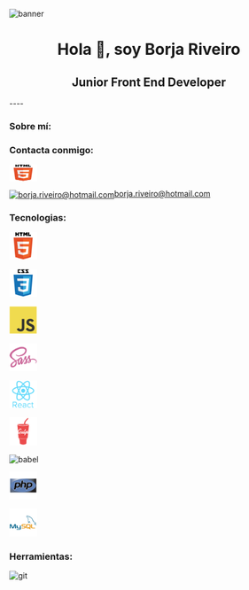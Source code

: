 <img
    src="imgahges/banner-github-profile.png"
    alt="banner"
  />
<h1 align="center">Hola 👋, soy Borja Riveiro</h1>
<h2 align="center">Junior Front End Developer</h2>
----
<h3 align="left">Sobre mí:</h3>

<h3 align="left">Contacta conmigo:</h3>

<p align="left">
  <a href="https://linkedin.com/in/borjariveiro" target="_blank"
    ><img
      align="center"
      src="images/html.svg"
      alt="borjariveiro"
      height="30"
      width="50"
  /></a>

  <a href="mailto:borja.riveiro@hotmail.com" target="_blank"
    ><img
      align="center"
      src="https://drive.google.com/file/d/17PA8z2ntEMFz9vxnfpe6TsD7LU5lCoPC/view?usp=sharing"
      alt="borja.riveiro@hotmail.com"
      height="30"
      width="50"
  />borja.riveiro@hotmail.com</a>
</p>

<h3 align="left">Tecnologias:</h3>
<p align="left">
  <img
    src="https://raw.githubusercontent.com/devicons/devicon/master/icons/html5/html5-original-wordmark.svg"
    alt="html5"
    width="50"
    height="50"
  />

  <img
    src="https://raw.githubusercontent.com/devicons/devicon/master/icons/css3/css3-original-wordmark.svg"
    alt="css3"
    width="50"
    height="50"
  />

  <img
    src="https://raw.githubusercontent.com/devicons/devicon/master/icons/javascript/javascript-original.svg"
    alt="javascript"
    width="50"
    height="50"
  />

  <img
    src="https://raw.githubusercontent.com/devicons/devicon/master/icons/sass/sass-original.svg"
    alt="sass"
    width="50"
    height="50"
  />

  <img
    src="https://raw.githubusercontent.com/devicons/devicon/master/icons/react/react-original-wordmark.svg"
    alt="react"
    width="50"
    height="50"
  />

  <img
    src="https://raw.githubusercontent.com/devicons/devicon/master/icons/gulp/gulp-plain.svg"
    alt="gulp"
    width="50"
    height="50"
  />

  <img
    src="https://www.vectorlogo.zone/logos/babeljs/babeljs-icon.svg"
    alt="babel"
    width="50"
    height="50"
  />

  <img
    src="https://raw.githubusercontent.com/devicons/devicon/master/icons/php/php-original.svg"
    alt="php"
    width="50"
    height="50"
  />

  <img
    src="https://raw.githubusercontent.com/devicons/devicon/master/icons/mysql/mysql-original-wordmark.svg"
    alt="mysql"
    width="50"
    height="50"
  />
</p>

<h3 align="left">Herramientas:</h3>

<img
  src="https://www.vectorlogo.zone/logos/git-scm/git-scm-icon.svg"
  alt="git"
  width="50"
  height="50"
/>
